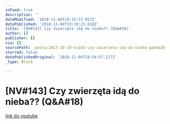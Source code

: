 ```yaml
---
inFeed: true
description: ''
dateModified: '2018-11-04T19:19:23.057Z'
datePublished: '2018-11-04T19:19:23.818Z'
title: '[NV#143] Czy zwierzęta idą do nieba?? (Q&A#18)'
author: []
publisher: {}
via: {}
sourcePath: _posts/2017-10-19-nv143-czy-zwierzeta-ida-do-nieba-qanda18.md
starred: false
datePublishedOriginal: '2018-11-04T18:54:57.217Z'
_type: Blurb

---
```

# \[NV\#143\] Czy zwierzęta idą do nieba?? (Q&A\#18)
[link do youtube][0]

[0]: https://youtu.be/QN4bwrR2kVg